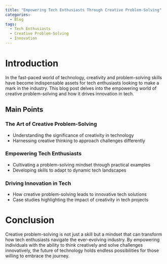 ```yaml
---
title: "Empowering Tech Enthusiasts Through Creative Problem-Solving"
categories:
  - Blog
tags:
  - Tech Enthusiasts
  - Creative Problem-Solving
  - Innovation
---
```


# Introduction
In the fast-paced world of technology, creativity and problem-solving skills have become indispensable assets for tech enthusiasts looking to make a mark in the industry. This blog post delves into the empowering world of creative problem-solving and how it drives innovation in tech.

## Main Points
### The Art of Creative Problem-Solving
- Understanding the significance of creativity in technology
- Harnessing creative thinking to approach challenges differently

### Empowering Tech Enthusiasts
- Cultivating a problem-solving mindset through practical examples
- Developing skills to adapt to dynamic tech landscapes

### Driving Innovation in Tech
- How creative problem-solving leads to innovative tech solutions
- Case studies highlighting the impact of creativity in tech projects

# Conclusion
Creative problem-solving is not just a skill but a mindset that can transform how tech enthusiasts navigate the ever-evolving industry. By empowering individuals with the ability to think creatively and solve challenges innovatively, the future of technology holds endless possibilities for those willing to embrace the journey.